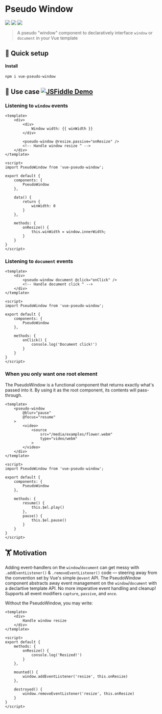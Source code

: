 # Pseudo Window
<a href="https://npm.im/vue-pseudo-window"><img src="https://badgen.net/npm/v/vue-pseudo-window"></a>
<a href="https://npm.im/vue-pseudo-window"><img src="https://badgen.net/npm/dm/vue-pseudo-window"></a>
<a href="https://packagephobia.now.sh/result?p=vue-pseudo-window"><img src="https://packagephobia.now.sh/badge?p=vue-pseudo-window"></a>

> A pseudo "window" component to declaratively interface `window` or `document` in your Vue template

## :rocket: Quick setup

#### Install
```sh
npm i vue-pseudo-window
```

## :beginner: Use case [![JSFiddle Demo](https://flat.badgen.net/badge/JSFiddle/Open%20Demo/blue)](https://jsfiddle.net/hirokiosame/p5Lz419s/)

### Listening to `window` events
```vue
<template>
	<div>
		<div>
			Window width: {{ winWidth }}
		</div>

		<pseudo-window @resize.passive="onResize" />
		<!-- Handle window resize ^ -->
	</div>
</template>

<script>
import PseudoWindow from 'vue-pseudo-window';

export default {
	components: {
		PseudoWindow
	},
	
	data() {
		return {
			winWidth: 0
		}
	},

	methods: {
		onResize() {
			this.winWidth = window.innerWidth;
		}
	}
}
</script>
```

### Listening to `document` events
```vue
<template>
	<div>
		<pseudo-window document @click="onClick" />
		<!-- Handle document click ^ -->
	</div>
</template>

<script>
import PseudoWindow from 'vue-pseudo-window';

export default {
	components: {
		PseudoWindow
	},

	methods: {
		onClick() {
			console.log('Document click!')
		}
	}
}
</script>
```

### When you only want one root element
The PseudoWindow is a functional component that returns exactly what's passed into it. By using it as the root component, its contents will pass-through.
```vue
<template>
	<pseudo-window
		@blur="pause"
		@focus="resume"
	>
		<video>
			<source
				src="/media/examples/flower.webm"
				type="video/webm"
			>
		</video>
	</div>
</template>

<script>
import PseudoWindow from 'vue-pseudo-window';

export default {
	components: {
		PseudoWindow
	},

	methods: {
		resume() {
			this.$el.play()
		},
		pause() {
			this.$el.pause()
		}
	}
}
</script>
```


## 🏋️‍ Motivation
Adding event-handlers on the `window`/`document` can get messy with `.addEventListener()` & `.removeEventListener()` code — steering away from the convention set by Vue's simple `@event` API. The PseudoWindow component abstracts away event management on the `window`/`document` with a declartive template API. No more imperative event handling and cleanup! Supports all event modifiers `capture`, `passive`, and `once`.

Without the PseudoWindow, you may write:
```vue
<template>
	<div>
		Handle window resize
	</div>
</template>

<script>
export default {
	methods: {
		onResize() {
			console.log('Resized!')
		}
	},

	mounted() {
		window.addEventListener('resize', this.onResize)
	},

	destroyed() {
		window.removeEventListener('resize', this.onResize)
	}
}
</script>
```
